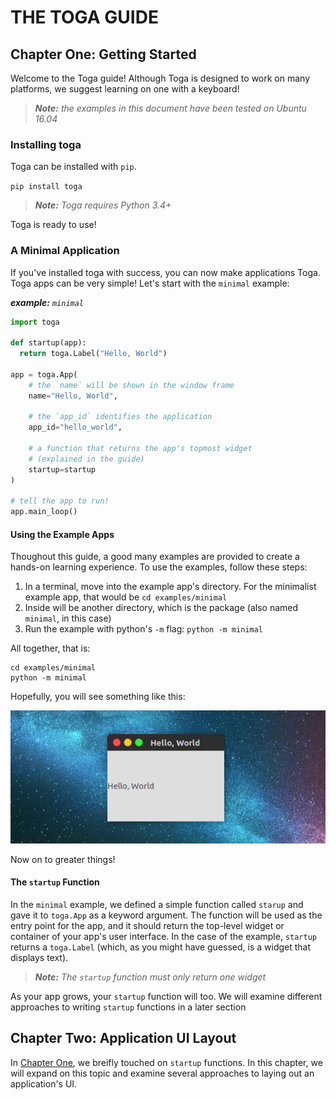 # THE TOGA GUIDE

## Chapter One: Getting Started

Welcome to the Toga guide! Although Toga is designed to work on many platforms, we suggest learning on one with a keyboard!

> *__Note:__ the examples in this document have been tested on Ubuntu 16.04*

### Installing toga

Toga can be installed with `pip`.

`pip install toga`

> *__Note:__ Toga requires Python 3.4+*

Toga is ready to use!

### A Minimal Application

If you've installed toga with success, you can now make applications Toga. Toga apps can be very simple! Let's start with the `minimal` example:

*__example:__ `minimal`*
```python
import toga

def startup(app):
  return toga.Label("Hello, World")

app = toga.App(
    # the `name` will be shown in the window frame
    name="Hello, World", 

    # the `app_id` identifies the application
    app_id="hello_world",
    
    # a function that returns the app's topmost widget
    # (explained in the guide)
    startup=startup
)

# tell the app to run!
app.main_loop()
```

#### Using the Example Apps

Thoughout this guide, a good many examples are provided to create a hands-on learning experience. To use the examples, follow these steps:

1. In a terminal, move into the example app's directory. For the minimalist example app, that would be `cd examples/minimal`
2. Inside will be another directory, which is the package (also named `minimal`, in this case)
3. Run the example with python's `-m` flag: `python -m minimal`

All together, that is:

```
cd examples/minimal
python -m minimal
```

Hopefully, you will see something like this:

![Screenshot: `mininal` example](images/screenshot-example-minimal.png)

Now on to greater things!

#### The `startup` Function
In the `minimal` example, we defined a simple function called `starup` and gave it to `toga.App` as a keyword argument. The function will be used as the entry point for the app, and it should return the top-level widget or container of your app's user interface. In the case of the example, `startup` returns a `toga.Label` (which, as you might have guessed, is a widget that displays text).

> *__Note:__ The `startup` function must only return one widget*

As your app grows, your `startup` function will too. We will examine different approaches to writing `startup` functions in a later section

## Chapter Two: Application UI Layout

In [Chapter One](#chapter-one-getting-started), we breifly touched on `startup` functions. In this chapter, we will expand on this topic and examine several approaches to laying out an application's UI.
